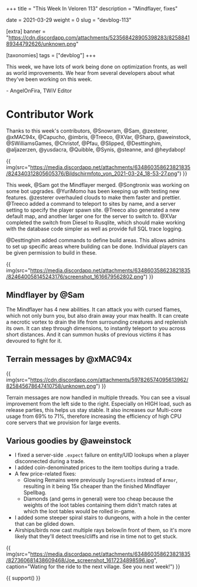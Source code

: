 +++
title = "This Week In Veloren 113"
description = "Mindflayer, fixes"

date = 2021-03-29
weight = 0
slug = "devblog-113"

[extra]
banner = "https://cdn.discordapp.com/attachments/523568428905398283/825884189344792626/unknown.png"

[taxonomies]
tags = ["devblog"]
+++

This week, we have lots of work being done on optimization fronts, as well as
world improvements. We hear from several developers about what they've been
working on this week.

\- AngelOnFira, TWiV Editor

# Contributor Work

Thanks to this week's contributors, @Snowram, @Sam, @zesterer, @xMAC94x,
@Capucho, @imbris, @Treeco, @XVar, @Sharp, @aweinstock, @SWilliamsGames,
@Christof, @Pfau, @Slipped, @Desttinghim, @aljazerzen, @yusdacra, @Quibble,
@Synis, @steanne, and @heydabop!

{{
  img(src="https://media.discordapp.net/attachments/634860358623821835/824340312805605376/Bildschirmfoto_von_2021-03-24_18-53-27.png")
}}

This week, @Sam got the Mindflayer merged. @Songtronix was working on some bot
upgrades. @YuriMomo has been keeping up with testing new features. @zesterer
overhauled clouds to make them faster and prettier. @Treeco added a command to
teleport to sites by name, and a server setting to specify the player spawn
site. @Treeco also generated a new default map, and another larger one for the
server to switch to. @XVar completed the switch from Diesel to Rusqlite, which
should make working with the database code simpler as well as provide full SQL
trace logging.

@Desttinghim added commands to define build areas. This allows admins to set up
specific areas where building can be done. Individual players can be given
permission to build in these.

{{
  img(src="https://media.discordapp.net/attachments/634860358623821835/824640058145243176/screenshot_1616679562802.png")
}}

## Mindflayer by @Sam

The Mindflayer has 4 new abilities. It can attack you with cursed flames, which
not only burn you, but also drain away your max health. It can create a necrotic
vortex to drain the life from surrounding creatures and replenish its own. It
can step through dimensions, to instantly teleport to you across short
distances. And it can summon husks of previous victims it has devoured to fight
for it.

## Terrain messages by @xMAC94x

{{
  img(src="https://cdn.discordapp.com/attachments/597826574095613962/825845678647410758/unknown.png")
}}

Terrain messages are now handled in multiple threads. You can see a visual
improvement from the left side to the right. Especially on HIGH load, such as
release parties, this helps us stay stable. It also increases our Multi-core
usage from 69% to 71%, therefore increasing the efficiency of high CPU core
servers that we provision for large events.

## Various goodies by @aweinstock

- I fixed a server-side `.expect` failure on entity/UID lookups when a player
  disconnected during a trade.
- I added coin-denominated prices to the item tooltips during a trade.
- A few price-related fixes:
  - Glowing Remains were previously `Ingredients` instead of `Armor`, resulting
    in it being 15x cheaper than the finished Mindflayer Spellbag.
  - Diamonds (and gems in general) were too cheap because the weights of the
    loot tables containing them didn't match rates at which the loot tables
    would be rolled in-game.
- I added some steeper spiral stairs to dungeons, with a hole in the center that
  can be glided down.
- Airships/birds now cast multiple rays below/in front of them, so it's more
  likely that they'll detect trees/cliffs and rise in time not to get stuck.

{{
  img(src="https://media.discordapp.net/attachments/634860358623821835/827360681438609468/Joe_screenshot_1617234898596.jpg",
  caption="Wating for the ride to the next village. See you next week!")
}}

{{ support() }}

